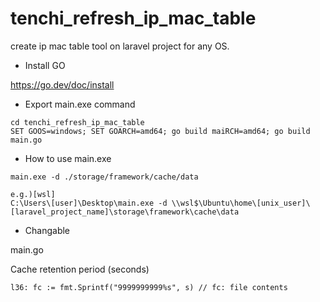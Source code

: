 # tenchi_refresh_ip_mac_table
create ip mac table tool on laravel project for any OS.

- Install GO

https://go.dev/doc/install


- Export main.exe command

```
cd tenchi_refresh_ip_mac_table
SET GOOS=windows; SET GOARCH=amd64; go build maiRCH=amd64; go build main.go
```

- How to use main.exe

```
main.exe -d ./storage/framework/cache/data

e.g.)[wsl]
C:\Users\[user]\Desktop\main.exe -d \\wsl$\Ubuntu\home\[unix_user]\[laravel_project_name]\storage\framework\cache\data
```

- Changable

main.go

Cache retention period (seconds)

```
l36: fc := fmt.Sprintf("9999999999%s", s) // fc: file contents
```
